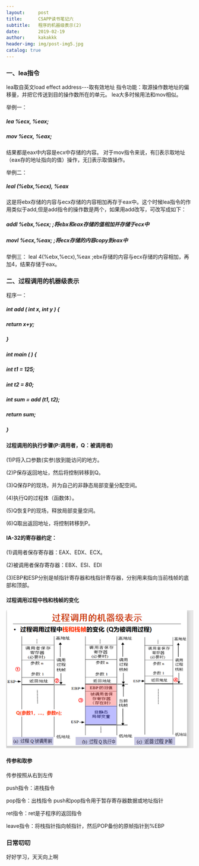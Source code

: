 ```yaml
---
layout:     post
title:      CSAPP读书笔记六
subtitle:   程序的机器级表示(2)
date:       2019-02-19
author:     kakakkk
header-img: img/post-img5.jpg
catalog: true
---
```


### 一、lea指令

lea取自英文load effect address---取有效地址
指令功能：取源操作数地址的偏移量，并把它传送到目的操作数所在的单元。
lea大多时候用法和mov相似。

举例一：
##### lea    %ecx, %eax;
##### mov    %ecx, %eax;
结果都是eax中内容是ecx中存储的内容。
对于mov指令来说，有[]表示取地址（eax存的地址指向的值）操作，无[]表示取值操作。

举例二：
##### leal   (%ebx,%ecx), %eax
这是将ebx存储的内容与ecx存储的内容相加再存于eax中。这个时候lea指令的作用类似于add,但是add指令的操作数是两个，如果用add改写，可改写成如下：
##### addl   %ebx,%ecx;          ;将ebx和eax存储的值相加并存储于ecx中
##### movl   %ecx,%eax;      ;将ecx存储的内容copy到eax中

举例三：
leal   4(%ebx,%ecx),%eax      ;ebx存储的内容与ecx存储的内容相加，再加4，结果存储于eax。


### 二、过程调用的机器级表示

程序一：
##### int add ( int x, int y ) {
##### 	 return x+y;
##### }

##### int main ( ) {	
##### 	 int	t1 = 125;
#####       int t2 = 80;
##### 	 int	sum = add (t1, t2);
##### 	 return sum;
##### }

#### 过程调用的执行步骤(P:调用者，Q：被调用者)
(1)P将入口参数(实参)放到能访问的地方。

(2)P保存返回地址，然后将控制转移到Q。

(3)Q保存P的现场，并为自己的非静态局部变量分配空间。

(4)执行Q的过程体（函数体）。

(5)Q恢复P的现场，释放局部变量空间。

(6)Q取出返回地址，将控制转移到P。

#### IA-32的寄存器约定：

(1)调用者保存寄存器：EAX、EDX、ECX。

(2)被调用者保存寄存器：EBX、ESI、EDI

(3)EBP和ESP分别是帧指针寄存器和栈指针寄存器，分别用来指向当前栈帧的底部和顶部。

#### 过程调用过程中栈和栈帧的变化
![img](https://github.com/kakakkk/kakakkk.github.io/raw/master/img/post-call.png)

#### 传参和取参

传参按照从右到左传

push指令：进栈指令

pop指令：出栈指令
 push和pop指令用于暂存寄存器数据或地址指针

ret指令：ret是子程序的返回指令

leave指令：将栈指针指向帧指针，然后POP备份的原帧指针到%EBP

### 日常叨叨
好好学习，天天向上啊